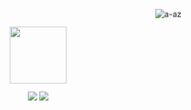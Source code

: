 <p align="right"> <img src="https://komarev.com/ghpvc/?username=a-az&label=Profile%20views&color=0e75b6&style=flat" alt="a-az" /> </p>

<div id="header" align="center">
  <img src="https://media.giphy.com/media/M9gbBd9nbDrOTu1Mqx/giphy.gif" width="100"/>
</div>

<p align="center">
<a href="https://linkedin.com/in/abdelrahman-abu-zahra" target="blank"><img src="https://img.shields.io/badge/LinkedIn-0077B5?style=for-the-badge&logo=linkedin&logoColor=white" /></a>
  <a href = "mailto: abd.abuzahra26@gmail.com"><img src="https://img.shields.io/badge/Gmail-D14836?style=for-the-badge&logo=gmail&logoColor=white" /></a>
</p>



<!--
**A-AZ/A-AZ** is a ✨ _special_ ✨ repository because its `README.md` (this file) appears on your GitHub profile.

Here are some ideas to get you started:

- 🔭 I’m currently working on ...
- 🌱 I’m currently learning ...
- 👯 I’m looking to collaborate on ...
- 🤔 I’m looking for help with ...
- 💬 Ask me about ...
- 📫 How to reach me: ...
- 😄 Pronouns: ...
- ⚡ Fun fact: ...
-->
